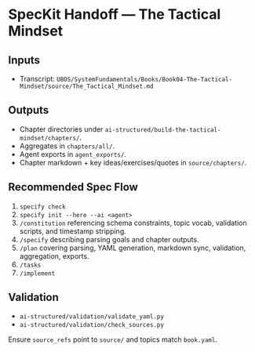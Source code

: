 # SpecKit Handoff — The Tactical Mindset

## Inputs
- Transcript: `UBOS/SystemFundamentals/Books/Book04-The-Tactical-Mindset/source/The_Tactical_Mindset.md`

## Outputs
- Chapter directories under `ai-structured/build-the-tactical-mindset/chapters/`.
- Aggregates in `chapters/all/`.
- Agent exports in `agent_exports/`.
- Chapter markdown + key ideas/exercises/quotes in `source/chapters/`.

## Recommended Spec Flow
1. `specify check`
2. `specify init --here --ai <agent>`
3. `/constitution` referencing schema constraints, topic vocab, validation scripts, and timestamp stripping.
4. `/specify` describing parsing goals and chapter outputs.
5. `/plan` covering parsing, YAML generation, markdown sync, validation, aggregation, exports.
6. `/tasks`
7. `/implement`

## Validation
- `ai-structured/validation/validate_yaml.py`
- `ai-structured/validation/check_sources.py`

Ensure `source_refs` point to `source/` and topics match `book.yaml`.
